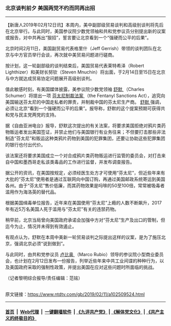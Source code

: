 ### 北京谈判前夕 美国两党不约而同再出招
------------------------

<div class="post_content">
 <p>
  【新唐人2019年02月12日讯】本周内，美中副部级贸易谈判和高级别谈判将先后在北京举行。与此同时，美国参议院少数党领袖和共和党参议员分别提出新的议案或报告，对中共再出“狠招”，誓言要让北京看到一个“强硬而公平的后果”。
 </p>
 <p>
  北京时间2月11日，美国副贸易代表格里什（Jeff Gerrish）带领的谈判团队在北京与中方官员举行会谈，再次就中美贸易问题进行磋商。
 </p>
 <p>
  按计划，这一轮副部级的谈判结束后，美国贸易代表莱特希泽（Robert Lighthizer）和美财长努钦（Steven Mnuchin）将出面，于2月14日至15日在北京与中方就达成贸易协定问题展开高级别谈判。
 </p>
 <p>
  值此敏感时刻，有美国媒体披露，美参议院少数党领袖
  <a href="https://www.ntdtv.com/gb/舒默.htm">
   舒默
  </a>
  （Charles Schumer）将提出一项
  <a href="https://www.ntdtv.com/gb/芬太尼制裁法案.htm">
   芬太尼制裁法案
  </a>
  （the Fentanyl Sanctions Act），追究向美国输送芬太尼的中国走私者的罪责，并制裁中国的芬太尼生产商。
  <a href="https://www.ntdtv.com/gb/舒默.htm">
   舒默
  </a>
  强调，必须让北京“看到一个强硬而公平的后果”。报导称，舒默的这个提案预期可获得共和党与民主党两党的支持。
 </p>
 <p>
  据《自由亚洲电台》报导，舒默这次提出的有关法案，将要求美国拒绝对鸦片类药物贩运者发出美国签证，并禁止他们与美国银行有业务往来；不但要打击那些非法制造“芬太尼”和贩运这种类鸦片药物到美国的犯罪集团，还要让协助这些犯罪集团的银行也付出代价。
 </p>
 <p>
  该法案还将要求美国成立一个对合成鸦片类药物贩运进行监管的委员会，对打击来自中国和墨西哥走私该类毒品的工作进行监督，并发布调查报告。
 </p>
 <p>
  据公开的资讯，在美国按规定，必须经医生处方才可使用“芬太尼”，但近些年来有大批的“芬太尼”使用者是通过互联网向中国订购，再通过美国邮政系统寄运到美国各州。由于“芬太尼”售价低廉，而其药物效果是吗啡的50至100倍，常常被吸毒者滥用作为海洛英的替代品。
 </p>
 <p>
  根据美国缉毒单位报告，近年来在美国使用“芬太尼”上瘾的人数不断飙升，2017年有近5万名美国人死于滥用与“芬太尼”有关的违禁药物。
 </p>
 <p>
  稍早前，北京当局曾向美国政府承诺会加强中方对“芬太尼”生产及出口的管制，但迄今为止，情况并未得到有效遏止。
 </p>
 <p>
  有观点认为，舒默在本周中美新一轮贸易谈判之际提出这样的议案，是为了施压北京，强调北京必须“说到做到”。
 </p>
 <p>
  与此同时，由共和党参议员
  <a href="https://www.ntdtv.com/gb/卢比奥.htm">
   卢比奥
  </a>
  （Marco Rubio）领导的参议院小型商业委员会，也计划在2月12日发布一份报告，列举近些年来中共工业间谍的种种行为，以及美国政府采取的强制性政策，并提出美国在应对这些问题时所面临的挑战。
 </p>
 <p>
  （记者黎明综合报导/责任编辑：范铭）
 </p>
 <div class="single_ad">
 </div>
</div>

<br/>原文链接：https://www.ntdtv.com/gb/2019/02/11/a102509524.html


------------------------
#### [首页](https://github.com/gfw-breaker/banned-news/blob/master/README.md) &nbsp;|&nbsp; [Web代理](https://github.com/labour-camp/helloworld) &nbsp;|&nbsp; [一键翻墙软件](https://github.com/gfw-breaker/nogfw/blob/master/README.md) &nbsp;| [《九评共产党》](https://github.com/gfw-breaker/9ping.md/blob/master/README.md#九评之一评共产党是什么) | [《解体党文化》](https://github.com/gfw-breaker/jtdwh.md/blob/master/README.md) | [《共产主义的终极目的》](https://github.com/gfw-breaker/gczydzjmd.md/blob/master/README.md)

